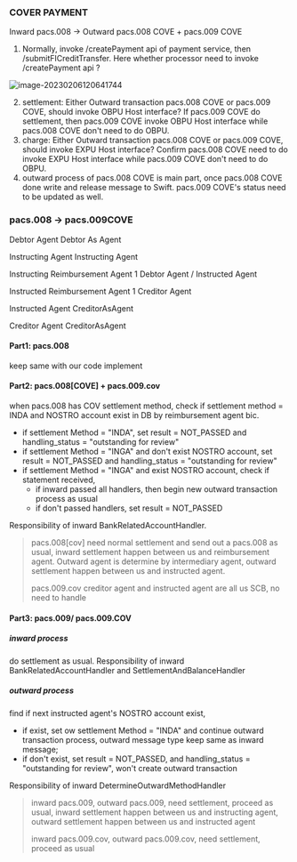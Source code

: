 ###  COVER PAYMENT

Inward pacs.008  ->   Outward pacs.008 COVE  +  pacs.009 COVE 



1. Normally, invoke /createPayment api of payment service, then /submitFICreditTransfer.  Here whether processor need to invoke /createPayment api ?

![image-20230206120641744](C:\Users\donald\AppData\Roaming\Typora\typora-user-images\image-20230206120641744.png)

2. settlement:  Either Outward transaction pacs.008 COVE or pacs.009 COVE, should  invoke OBPU Host interface? If pacs.009 COVE do settlement, then pacs.009 COVE invoke OBPU Host interface while pacs.008 COVE don't need to do OBPU.
3. charge: Either Outward transaction pacs.008 COVE or pacs.009 COVE, should  invoke EXPU Host interface?  Confirm pacs.008 COVE need to do invoke  EXPU Host interface while pacs.009 COVE  don't need to do OBPU.
4. outward process of pacs.008 COVE is main part, once pacs.008 COVE done write and release message to Swift. pacs.009 COVE's status need to be updated as well.



###   pacs.008 -> pacs.009COVE

Debtor Agent                                                                   Debtor As Agent

Instructing Agent                                                             Instructing Agent

Instructing Reimbursement Agent 1                            Debtor Agent / Instructed Agent

Instructed  Reimbursement Agent 1                            Creditor Agent

Instructed Agent                                                              CreditorAsAgent

Creditor Agent                                                                  CreditorAsAgent 

####  Part1: pacs.008 

keep same with our code implement



#### Part2: pacs.008[COVE] + pacs.009.cov

when pacs.008 has COV settlement method, check if  settlement method = INDA and NOSTRO account exist in DB by reimbursement agent bic.

* if settlement Method = "INDA", set result = NOT_PASSED and handling_status = "outstanding for review"
* if settlement Method = "INGA" and don't exist NOSTRO account, set result = NOT_PASSED and handling_status = "outstanding for review"
* if settlement Method = "INGA" and exist NOSTRO account, check if statement received, 
  * if inward passed all handlers, then begin new outward transaction process as usual
  * if don't passed handlers, set result = NOT_PASSED

Responsibility of inward BankRelatedAccountHandler.

> pacs.008[cov]   need normal settlement and send out a pacs.008 as usual, inward settlement happen between us and reimbursement agent.  Outward agent is determine by intermediary agent, outward settlement happen between us and instructed agent.
>
> pacs.009.cov  creditor agent and instructed agent are all us SCB,  no need to handle



#### Part3: pacs.009/ pacs.009.COV

##### inward process

do settlement as usual.   Responsibility of inward BankRelatedAccountHandler and SettlementAndBalanceHandler

##### outward process

find if next instructed  agent's NOSTRO account exist,

* if exist, set ow settlement Method = "INDA" and continue outward transaction process,  outward message type keep same as inward message;
* if don't exist, set result = NOT_PASSED, and handling_status = "outstanding for review", won't create outward transaction

Responsibility of inward DetermineOutwardMethodHandler

> inward pacs.009, outward pacs.009, need settlement,  proceed as usual,  inward settlement happen between us and instructing agent, outward settlement happen between us and instructed agent
>
> inward pacs.009.cov, outward pacs.009.cov, need settlement,  proceed as usual